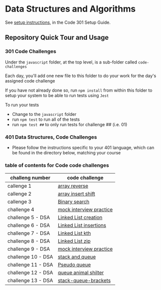 # Data Structures and Algorithms

See [setup instructions](https://codefellows.github.io/setup-guide/code-301/2-code-challenges), in the Code 301 Setup Guide.

## Repository Quick Tour and Usage

### 301 Code Challenges

Under the `javascript` folder, at the top level, is a sub-folder called `code-challenges`

Each day, you'll add one new file to this folder to do your work for the day's assigned code challenge

If you have not already done so, run `npm install` from within this folder to setup your system to be able to run tests using `Jest`

To run your tests

- Change to the `javascript` folder
- run `npm test` to run all of the tests
- run `npm test ##` to only run tests for challenge ## (i.e. 01)

### 401 Data Structures, Code Challenges

- Please follow the instructions specific to your 401 language, which can be found in the directory below, matching your course

### table of contents for Code code challenges

| challeng number    | code challenge                                                                                                 |
| ------------------ | -------------------------------------------------------------------------------------------------------------- |
| callenge 1         | [array reverse](./javascript/code-challenges/reverse-array/reverse-array.md)                                   |
| callenge 2         | [array insert shift](./javascript/code-challenges/array-insert-shift/array-insert-shift.md)                    |
| callenge 3         | [Binary search](./javascript/code-challenges/array-binary-search/array-binary-search.md)                       |
| challenge 4        | [mock interview practice](./javascript/code-challenges/mock-interview/mock-interview.md)                       |
| challenge 5 - DSA  | [Linked List creation](./javascript/linked-list/linked-list-creation/linked-list.md)                           |
| challenge 6 - DSA  | [Linked List insertions](./javascript/linked-list/linked-list-insertions/linked-list-insertions.md)            |
| challenge 7 - DSA  | [Linked List kth](./javascript/linked-list/linked-list-kth/linked-list-kth.md)                                 |
| challenge 8 - DSA  | [Linked List zip](./javascript/linked-list/linked-list-zip/linked-list-zip.md)                                 |
| challenge 9 - DSA  | [mock interview practice](./javascript/linked-list/linked-list-reverse/linked-list-reverse.md)                 |
| challenge 10 - DSA | [stack and queue](./javascript/stack-and-queue/stack-and-queue-implementation/stackQueue.md)                   |
| challenge 11 - DSA | [Pseudo queue](./javascript/stack-and-queue/stack-queue-pseudo/pseudoQueue.md)                                 |
| challenge 12 - DSA | [queue animal shilter](.//javascript/stack-and-queue/stack-queue-animal-shelter/stack-queue-animal-shelter.md) |
| challenge 13 - DSA | [stack-queue-brackets](./javascript/stack-and-queue/stack-queue-brackets/readme.md)                            |
